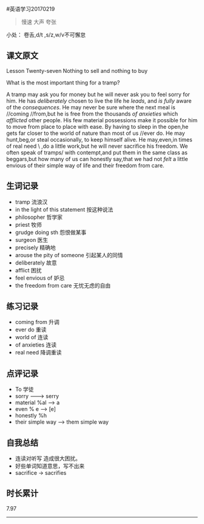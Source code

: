 #英语学习20170219

> 慢速 大声 夸张

小处： 卷舌,d/t ,s/z,w/v不可懈怠

## 课文原文

Lesson Twenty-seven Nothing to sell and nothing to buy

What is the most important thing for a tramp?

A tramp  may ask you for money but he will never ask you to feel sorry for him.
He has _deliberately_ chosen   to live the life he _leads_, and _is_ _fully_ aware of the _consequences_.
He may never be sure  where the next meal  is //coming //from,but he is free   from the thousands _of anxieties_  which _afflicted_  other people.
His few material possessions   make it possible for him to move   from place to place  with ease.
By having to sleep in the open,he gets far closer to the world of nature   than most of us  //ever do.
He may hunt,beg,or steal occasionally, to keep himself alive.
He may,even,in times of real need \ ,do a little work,but he will never sacrifice his freedom.
We often speak of tramps/  with contempt,and put them in the same class  as beggars,but how many of us   can honestly say,that we had not _felt_ a little envious    of their simple way of life   and their freedom from care.

## 生词记录
* tramp 流浪汉
* in the light of this statement 按这种说法
* philosopher 哲学家
* priest 牧师
* grudge doing sth 怨恨做某事
* surgeon 医生
* precisely 精确地
* arouse the pity of someone 引起某人的同情
* deliberately 故意
* afflict 困扰
* feel envious of 妒忌
* the freedom from care 无忧无虑的自由

## 练习记录
* coming from 升调
* ever do  重读
* world of 连读
* of anxieties  连读
* real need 降调重读

## 点评记录
* To 学徒
 * sorry  --->  serry
 * material %al --> a
 * even % e --> [e]
 * honestly %h
 * their simple way --> them simple way

## 自我总结
* 连读对听写 造成很大困扰。
* 好些单词知道意思，写不出来
* sacrifice -> sacrifies

## 时长累计
7.97

---
